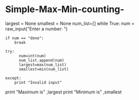 # Simple-Max-Min-counting-

largest = None
smallest = None
num_list=[]
while True:
    num = raw_input("Enter a number: ")
 
    if num == "done": 
    	break
           
    try:
		  num=int(num)
		  num_list.append(num)
		  largest=max(num_list)
		  smallest=min(num_list)
           
    except:
       	print "Invalid input"
 
print "Maximum is" ,largest
print "Minimum is" ,smallest

